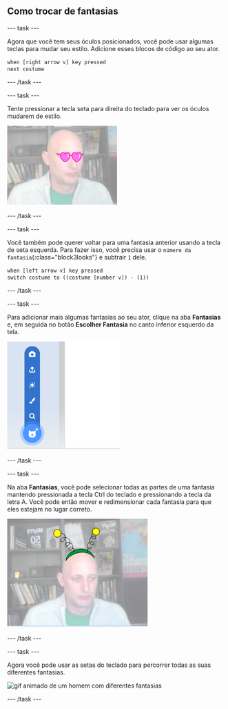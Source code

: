 ## Como trocar de fantasias

--- task ---

Agora que você tem seus óculos posicionados, você pode usar algumas teclas para mudar seu estilo. Adicione esses blocos de código ao seu ator.

```blocks3
when [right arrow v] key pressed
next costume
```

--- /task ---

--- task ---

Tente pressionar a tecla seta para direita do teclado para ver os óculos mudarem de estilo.

![imagem de um homem de óculos em forma de coração](images/heart-glasses.png)

--- /task ---

--- task ---

Você também pode querer voltar para uma fantasia anterior usando a tecla de seta esquerda. Para fazer isso, você precisa usar o `número da fantasia`{:class="block3looks"} e subtrair `1` dele.

```blocks3
when [left arrow v] key pressed
switch costume to ((costume [number v]) - (1))
```

--- /task ---

--- task ---

Para adicionar mais algumas fantasias ao seu ator, clique na aba **Fantasias** e, em seguida no botão **Escolher Fantasia** no canto inferior esquerdo da tela.

![imagem mostrando o botão Escolha Fantasia com o menu aberto](images/choose-costume.png)

--- /task ---

--- task ---

Na aba **Fantasias**, você pode selecionar todas as partes de uma fantasia mantendo pressionada a tecla Ctrl do teclado e pressionando a tecla da letra A. Você pode então mover e redimensionar cada fantasia para que eles estejam no lugar correto.

![imagem de homem com antena alienígena na cabeça](images/alien-antenna.png)

--- /task ---

--- task ---

Agora você pode usar as setas do teclado para percorrer todas as suas diferentes fantasias.

![gif animado de um homem com diferentes fantasias](images/costumes.gif)

--- /task ---

